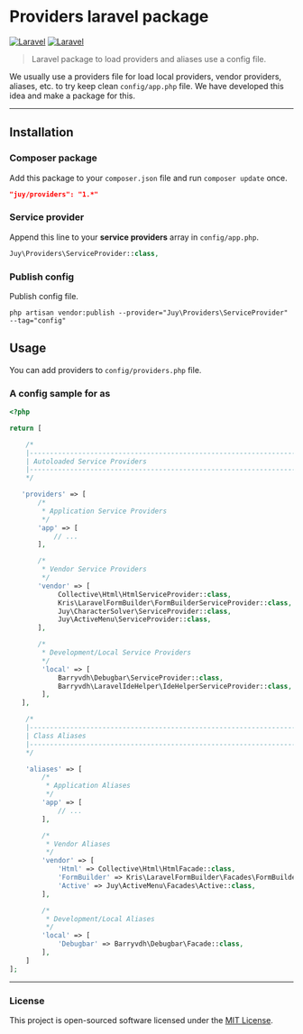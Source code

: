# Providers laravel package

[![Laravel](https://img.shields.io/badge/Laravel-5.1-orange.svg?style=flat-square)](http://laravel.com) [![Laravel](https://img.shields.io/badge/Laravel-5.2-orange.svg?style=flat-square)](http://laravel.com)

> Laravel package to load providers and aliases use a config file.

We usually use a providers file for load local providers, vendor providers, aliases, etc. to try keep clean `config/app.php` file. We have developed this idea and make a package for this.

----------

## Installation

### Composer package

Add this package to your `composer.json` file and run `composer update` once.

```json
"juy/providers": "1.*"
```

### Service provider

Append this line to your **service providers** array in `config/app.php`.

```php
Juy\Providers\ServiceProvider::class,
```

### Publish config

Publish config file.

```
php artisan vendor:publish --provider="Juy\Providers\ServiceProvider" --tag="config"
```

## Usage

You can add providers to `config/providers.php` file.

### A config sample for  as

```php
<?php

return [

    /*
    |--------------------------------------------------------------------------
    | Autoloaded Service Providers
    |--------------------------------------------------------------------------
    */

   'providers' => [
       /*
        * Application Service Providers
        */
       'app' => [
           // ...
       ],

       /*
        * Vendor Service Providers
        */
       'vendor' => [
            Collective\Html\HtmlServiceProvider::class,
            Kris\LaravelFormBuilder\FormBuilderServiceProvider::class,
            Juy\CharacterSolver\ServiceProvider::class,
            Juy\ActiveMenu\ServiceProvider::class,
       ],

       /*
        * Development/Local Service Providers
        */
        'local' => [
            Barryvdh\Debugbar\ServiceProvider::class,
            Barryvdh\LaravelIdeHelper\IdeHelperServiceProvider::class,
        ],
   ],

    /*
    |--------------------------------------------------------------------------
    | Class Aliases
    |--------------------------------------------------------------------------
    */

    'aliases' => [
        /*
         * Application Aliases
         */
        'app' => [
            // ...
        ],

        /*
         * Vendor Aliases
         */
        'vendor' => [
            'Html' => Collective\Html\HtmlFacade::class,
            'FormBuilder' => Kris\LaravelFormBuilder\Facades\FormBuilder::class,
            'Active' => Juy\ActiveMenu\Facades\Active::class,
        ],

        /*
         * Development/Local Aliases
         */
        'local' => [
            'Debugbar' => Barryvdh\Debugbar\Facade::class,
        ],
    ]
];

```

----------

### License

This project is open-sourced software licensed under the [MIT License](LICENSE.txt).

